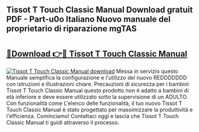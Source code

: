 ## Tissot T Touch Classic Manual Download gratuit PDF - Part-u0o Italiano Nuovo manuale del proprietario di riparazione mgTAS

# <h2><a href="http://dfbemd.blite.top/?on=Tissot+T+Touch+Classic+Manual">🔗Download 👉🔴 Tissot T Touch Classic Manual</a></h2>

[![Tissot T Touch Classic Manual download](https://i.imgur.com/lujVjoI.png)](http://dfbemd.blite.top/?on=Tissot+T+Touch+Classic+Manual)
Messa in servizio questo Manuale semplifica la configurazione e l'utilizzo del nuovo REDDDDDDD con istruzioni e illustrazioni chiare. Precauzioni di sicurezza per i bambini Tissot T Touch Classic Manual questo prodotto non è adatto a bambini di età inferiore e deve essere utilizzato sotto la supervisione di un ADULTO. Con funzionalità come L'elenco delle funzionalità, il tuo nuovo Tissot T Touch Classic Manual è stato progettato per massimizzare la produttività e l'efficienza. Cominciamo! Contattaci oggi e lascia che Tissot T Touch Classic Manual ti guidi attraverso il processo.
